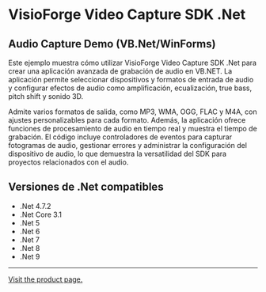 ﻿# VisioForge Video Capture SDK .Net

## Audio Capture Demo (VB.Net/WinForms)

Este ejemplo muestra cómo utilizar VisioForge Video Capture SDK .Net para crear una aplicación avanzada de grabación de audio en VB.NET. La aplicación permite seleccionar dispositivos y formatos de entrada de audio y configurar efectos de audio como amplificación, ecualización, true bass, pitch shift y sonido 3D.

Admite varios formatos de salida, como MP3, WMA, OGG, FLAC y M4A, con ajustes personalizables para cada formato. Además, la aplicación ofrece funciones de procesamiento de audio en tiempo real y muestra el tiempo de grabación. El código incluye controladores de eventos para capturar fotogramas de audio, gestionar errores y administrar la configuración del dispositivo de audio, lo que demuestra la versatilidad del SDK para proyectos relacionados con el audio.

## Versiones de .Net compatibles

* .Net 4.7.2
* .Net Core 3.1
* .Net 5
* .Net 6
* .Net 7
* .Net 8
* .Net 9

---

[Visit the product page.](https://www.visioforge.com/video-capture-sdk-net)
